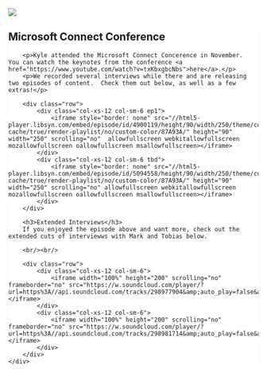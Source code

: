 
<style>
.mscmain {
	background-color: #fff;
}
.tbd {
    align: center;
    font-size: 12pt;
    padding: 15px;
    border-style: solid;
    border-width: 1px;
    border-color: #222;
    height: 107px;
    text-align: center;
    background-color: #ddd;
}
.ep1 {
	border-style: solid;
	border-width: 1px;
	border-color: #222;
	padding: 5px;
	text-align: center;
}
</style>


<div class="row">
	<div class="hidden-xs col-sm-3 aest">
		<img src="https://s3.amazonaws.com/dataskeptic.com/img-static/ms-connect-badge.jpg" />
	</div>
	<div class="col-sm-9 mscmain">
		<h2>Microsoft Connect Conference</h2>

		<p>Kyle attended the Microsoft Connect Concerence in November.  You can watch the keynotes from the conference <a href="https://www.youtube.com/watch?v=txKbxgbcNbs">here</a>.</p>
		<p>We recorded several interviews while there and are releasing two episodes of content.  Check them out below, as well as a few extras!</p>

		<div class="row">
			<div class="col-xs-12 col-sm-6 ep1">
				<iframe style="border: none" src="//html5-player.libsyn.com/embed/episode/id/4900119/height/90/width/250/theme/custom/autonext/no/thumbnail/yes/autoplay/no/preload/no/no_addthis/no/direction/backward/no-cache/true/render-playlist/no/custom-color/87A93A/" height="90" width="250" scrolling="no"  allowfullscreen webkitallowfullscreen mozallowfullscreen oallowfullscreen msallowfullscreen></iframe>
			</div>
			<div class="col-xs-12 col-sm-6 tbd">
				<iframe style="border: none" src="//html5-player.libsyn.com/embed/episode/id/5094558/height/90/width/250/theme/custom/autonext/no/thumbnail/yes/autoplay/no/preload/no/no_addthis/no/direction/backward/no-cache/true/render-playlist/no/custom-color/87A93A/" height="90" width="250" scrolling="no" allowfullscreen webkitallowfullscreen mozallowfullscreen oallowfullscreen msallowfullscreen></iframe>
			</div>
		</div>			

		<h3>Extended Interviews</h3>
		If you enjoyed the episode above and want more, check out the extended cuts of interviewws with Mark and Tobias below.

		<br/><br/>

		<div class="row">
			<div class="col-xs-12 col-sm-6">
				<iframe width="100%" height="200" scrolling="no" frameborder="no" src="https://w.soundcloud.com/player/?url=https%3A//api.soundcloud.com/tracks/298977904&amp;auto_play=false&amp;hide_related=false&amp;show_comments=true&amp;show_user=true&amp;show_reposts=false&amp;visual=true"></iframe>
			</div>
			<div class="col-xs-12 col-sm-6">
				<iframe width="100%" height="200" scrolling="no" frameborder="no" src="https://w.soundcloud.com/player/?url=https%3A//api.soundcloud.com/tracks/298981714&amp;auto_play=false&amp;hide_related=false&amp;show_comments=true&amp;show_user=true&amp;show_reposts=false&amp;visual=true"></iframe>
			</div>
		</div>
	</div>
</div>
